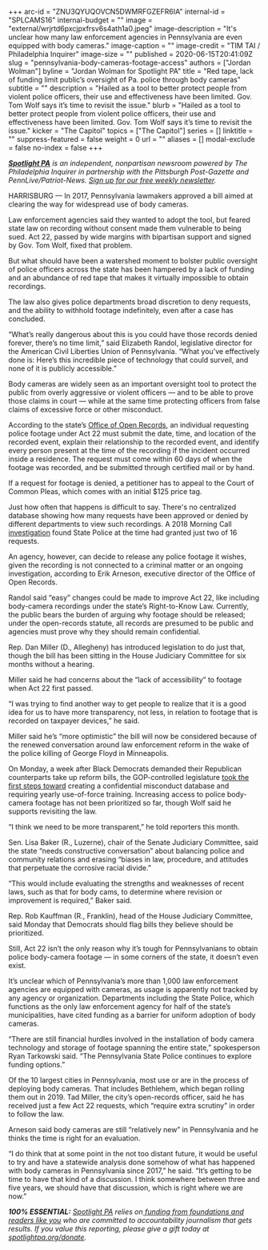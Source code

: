 +++
arc-id = "ZNU3QYUQOVCN5DWMRFGZEFR6IA"
internal-id = "SPLCAMS16"
internal-budget = ""
image = "external/wrjrtd6pxcjpxfrsv6s4ath1a0.jpeg"
image-description = "It's unclear how many law enforcement agencies in Pennsylvania are even equipped with body cameras."
image-caption = ""
image-credit = "TIM TAI / Philadelphia Inquirer"
image-size = ""
published = 2020-06-15T20:41:09Z
slug = "pennsylvania-body-cameras-footage-access"
authors = ["Jordan Wolman"]
byline = "Jordan Wolman for Spotlight PA"
title = "Red tape, lack of funding limit public’s oversight of Pa. police through body cameras"
subtitle = ""
description = "Hailed as a tool to better protect people from violent police officers, their use and effectiveness have been limited. Gov. Tom Wolf says it’s time to revisit the issue."
blurb = "Hailed as a tool to better protect people from violent police officers, their use and effectiveness have been limited. Gov. Tom Wolf says it’s time to revisit the issue."
kicker = "The Capitol"
topics = ["The Capitol"]
series = []
linktitle = ""
suppress-featured = false
weight = 0
url = ""
aliases = []
modal-exclude = false
no-index = false
+++

<a href="https://lesspage.com/"><i><b>Spotlight PA</b></i></a><i> is an independent, nonpartisan newsroom powered by The Philadelphia Inquirer in partnership with the Pittsburgh Post-Gazette and PennLive/Patriot-News. </i><a href="https://lesspage.com/newsletters"><i>Sign up for our free weekly newsletter</i></a><i>.</i>

HARRISBURG — In 2017, Pennsylvania lawmakers approved a bill aimed at clearing the way for widespread use of body cameras. 

Law enforcement agencies said they wanted to adopt the tool, but feared state law on recording without consent made them vulnerable to being sued. Act 22, passed by wide margins with bipartisan support and signed by Gov. Tom Wolf, fixed that problem.

But what should have been a watershed moment to bolster public oversight of police officers across the state has been hampered by a lack of funding and an abundance of red tape that makes it virtually impossible to obtain recordings. 

The law also gives police departments broad discretion to deny requests, and the ability to withhold footage indefinitely, even after a case has concluded. 

“What’s really dangerous about this is you could have those records denied forever, there’s no time limit,” said Elizabeth Randol, legislative director for the American Civil Liberties Union of Pennsylvania. “What you’ve effectively done is: Here’s this incredible piece of technology that could surveil, and none of it is publicly accessible.”

Body cameras are widely seen as an important oversight tool to protect the public from overly aggressive or violent officers — and to be able to prove those claims in court — while at the same time protecting officers from false claims of excessive force or other misconduct.

<script src="https://lesspage.com/embed.js" async></script><div data-spl-embed-version="1" data-spl-src="https://lesspage.com/embeds/donate/"></div>

According to the state’s <a href="https://www.openrecords.pa.gov/RTKL/PoliceRecordings.cfm">Office of Open Records</a>, an individual requesting police footage under Act 22 must submit the date, time, and location of the recorded event, explain their relationship to the recorded event, and identify every person present at the time of the recording if the incident occurred inside a residence. The request must come within 60 days of when the footage was recorded, and be submitted through certified mail or by hand. 

If a request for footage is denied, a petitioner has to appeal to the Court of Common Pleas, which comes with an initial $125 price tag. 

Just how often that happens is difficult to say. There's no centralized database showing how many requests have been approved or denied by different departments to view such recordings. A 2018 Morning Call <a href="https://www.mcall.com/news/watchdog/mc-nws-pennsylvania-police-dash-camera-recordings-not-released-act-22-story.html">investigation</a> found State Police at the time had granted just two of 16 requests. 

An agency, however, can decide to release any police footage it wishes, given the recording is not connected to a criminal matter or an ongoing investigation, according to Erik Arneson, executive director of the Office of Open Records. 

Randol said “easy” changes could be made to improve Act 22, like including body-camera recordings under the state’s Right-to-Know Law. Currently, the public bears the burden of arguing why footage should be released; under the open-records statute, all records are presumed to be public and agencies must prove why they should remain confidential.

Rep. Dan Miller (D., Allegheny) has introduced legislation to do just that, though the bill has been sitting in the House Judiciary Committee for six months without a hearing.

Miller said he had concerns about the “lack of accessibility” to footage when Act 22 first passed. 

“I was trying to find another way to get people to realize that it is a good idea for us to have more transparency, not less, in relation to footage that is recorded on taxpayer devices,” he said. 

Miller said he’s “more optimistic” the bill will now be considered because of the renewed conversation around law enforcement reform in the wake of the police killing of George Floyd in Minneapolis. 

On Monday, a week after Black Democrats demanded their Republican counterparts take up reform bills, the GOP-controlled legislature <a href="https://lesspage.com/news/2020/06/pennsylvania-police-misconduct-database-george-floyd/" target=_blank>took the first steps toward</a> creating a confidential misconduct database and requiring yearly use-of-force training. Increasing access to police body-camera footage has not been prioritized so far, though Wolf said he supports revisiting the law.

“I think we need to be more transparent,” he told reporters this month. 

Sen. Lisa Baker (R., Luzerne), chair of the Senate Judiciary Committee, said the state “needs constructive conversation” about balancing police and community relations and erasing “biases in law, procedure, and attitudes that perpetuate the corrosive racial divide.”

“This would include evaluating the strengths and weaknesses of recent laws, such as that for body cams, to determine where revision or improvement is required,” Baker said. 

Rep. Rob Kauffman (R., Franklin), head of the House Judiciary Committee, said Monday that Democrats should flag bills they believe should be prioritized. 

<script src="https://lesspage.com/embed.js" async></script><div data-spl-embed-version="1" data-spl-src="https://lesspage.com/embeds/newsletter/"></div>


Still, Act 22 isn’t the only reason why it’s tough for Pennsylvanians to obtain police body-camera footage — in some corners of the state, it doesn’t even exist. 

It’s unclear which of Pennsylvania’s more than 1,000 law enforcement agencies are equipped with cameras, as usage is apparently not tracked by any agency or organization. Departments including the State Police, which functions as the only law enforcement agency for half of the state’s municipalities, have cited funding as a barrier for uniform adoption of body cameras. 

“There are still financial hurdles involved in the installation of body camera technology and storage of footage spanning the entire state,” spokesperson Ryan Tarkowski said. “The Pennsylvania State Police continues to explore funding options.”

Of the 10 largest cities in Pennsylvania, most use or are in the process of deploying body cameras. That includes Bethlehem, which began rolling them out in 2019. Tad Miller, the city’s open-records officer, said he has received just a few Act 22 requests, which “require extra scrutiny” in order to follow the law. 

Arneson said body cameras are still “relatively new” in Pennsylvania and he thinks the time is right for an evaluation. 

“I do think that at some point in the not too distant future, it would be useful to try and have a statewide analysis done somehow of what has happened with body cameras in Pennsylvania since 2017,” he said. “It’s getting to be time to have that kind of a discussion. I think somewhere between three and five years, we should have that discussion, which is right where we are now.”

<i><b>100% ESSENTIAL:</b></i> <a href="https://lesspage.com/"><i>Spotlight PA</i></a><i> relies on</i><a href="https://lesspage.com/support"><i> funding from foundations and readers like you</i></a><i> who are committed to accountability journalism that gets results. If you value this reporting, please give a gift today at </i><a href="http://spotlightpa.org/donate"><i>spotlightpa.org/donate</i></a><i>.</i>
